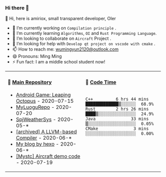 ### Hi there 👋

:baby_chick: Hi, here is amiriox, small transparent developer, OIer

<!--
**AMIRIOX/AMIRIOX** is a ✨ _special_ ✨ repository because its `README.md` (this file) appears on your GitHub profile.
-->

<!--Here are some ideas to get you started:-->

- 🔭 I’m currently working on `Compilation principle` .
- 🌱 I’m currently learning `Algorithms`, `OI` and `Rust Programming Language`.
- 👯 I’m looking to collaborate on `Aircraft` Project . 
- 🤔 I’m looking for help with `Develop qt project on vscode with cmake` .
- 📫 How to reach me: [wumingyun2120@outlook.com](mailto://wumingyun2120@outlook.com)
- 😄 Pronouns: Ming Ming 
- ⚡ Fun fact: I am a middle school student now!
<!-- 💬 Ask me about `wumingyun2120@outlook.com` .-->
<table>
<tr>
<td valign="top" width="50%">

#### 🔭 <a href="https://github.com/AMIRIOX?tab=repositories" target="_blank">Main Repository</a>
* <a href='https://github.com/AMIRIOX/leaping-octopus' target='_blank'>Android Game: Leaping Octopus</a> - 2020-07-15
* <a href='https://github.com/AMIRIOX/MyLuoguRepo' target='_blank'>MyLuoguRepo</a> - 2020-07-20
* <a href='https://github.com/AMIRIOX/SpjWeather' target='_blank'>SpjWeatherSys</a> - 2020-05-*
* <a href='https://github.com/AMIRIOX/JvavLlvmCompiler' target='_blank'>[archived] A LLVM-based Compiler</a> - 2020-06-*
* <a href='https://github.com/AMIRIOX/AMIRIOX.github.io' target='_blank'>My blog by hexo</a> - 2020-06-*
* <a href='https://github.com/MystaticDevelopers/aircraft-demo' target='_blank'>[Mystc] Aircraft demo code</a> - 2020-07-19
</td>
<td valign="top" width="50%">
 
#### 🤔 <a href="#" target="_blank">Code Time</a>
 
```text

C++         6 hrs 44 mins  █████████████▒░░░░░░  68.9% 
Rust        2 hrs 26 mins  ████▒░░░░░░░░░░░░░░░  24.9% 
Java              33 mins  ▒░░░░░░░░░░░░░░░░░░░  0.05% 
CMake              3 mins  ░░░░░░░░░░░░░░░░░░░░  0.00% 

```
</td>
</tr>
<!--<tr>
<td valign="top" width="50%">
#### 📫 <a href="https://amiriox.github.io/" target="_blank">Recent Blog</a>
* <a href='https://amiriox.github.io/2020/07/20/C001-%E7%AC%AC%E4%B8%80%E4%B8%AAhelloworld%E6%8F%92%E4%BB%B6/' target='_blank'>[Chinese]VSCode extension development C0</a>
* <a href='https://amiriox.github.io/2020/07/20/C002-%E5%8F%B3%E9%94%AE%E8%8F%9C%E5%8D%95%E5%92%8C%E5%BF%AB%E6%8D%B7%E9%94%AE/' target='_blank'>[Chinese]VSCode extension development C1</a>
</td>
<td valign="top" width="50%">
#### 🌱<a href="#" target="_blank">Funny Soul</a>
* I am not a funny soul.
</td>
  </tr> -->
</table>

